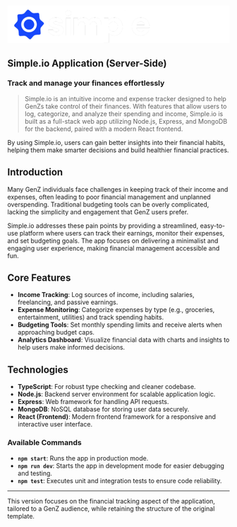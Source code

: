 
![Simple.io Logo](./simple-dark.png)

## Simple.io Application (Server-Side)

### Track and manage your finances effortlessly

> Simple.io is an intuitive income and expense tracker designed to help GenZs take control of their finances. With features that allow users to log, categorize, and analyze their spending and income, Simple.io is built as a full-stack web app utilizing Node.js, Express, and MongoDB for the backend, paired with a modern React frontend.

By using Simple.io, users can gain better insights into their financial habits, helping them make smarter decisions and build healthier financial practices.

## Introduction

Many GenZ individuals face challenges in keeping track of their income and expenses, often leading to poor financial management and unplanned overspending. Traditional budgeting tools can be overly complicated, lacking the simplicity and engagement that GenZ users prefer. 

Simple.io addresses these pain points by providing a streamlined, easy-to-use platform where users can track their earnings, monitor their expenses, and set budgeting goals. The app focuses on delivering a minimalist and engaging user experience, making financial management accessible and fun.

## Core Features

- **Income Tracking**: Log sources of income, including salaries, freelancing, and passive earnings.
- **Expense Monitoring**: Categorize expenses by type (e.g., groceries, entertainment, utilities) and track spending habits.
- **Budgeting Tools**: Set monthly spending limits and receive alerts when approaching budget caps.
- **Analytics Dashboard**: Visualize financial data with charts and insights to help users make informed decisions.

## Technologies

- **TypeScript**: For robust type checking and cleaner codebase.
- **Node.js**: Backend server environment for scalable application logic.
- **Express**: Web framework for handling API requests.
- **MongoDB**: NoSQL database for storing user data securely.
- **React (Frontend)**: Modern frontend framework for a responsive and interactive user interface.

### Available Commands

- **`npm start`**: Runs the app in production mode.
- **`npm run dev`**: Starts the app in development mode for easier debugging and testing.
- **`npm test`**: Executes unit and integration tests to ensure code reliability.

---

This version focuses on the financial tracking aspect of the application, tailored to a GenZ audience, while retaining the structure of the original template.